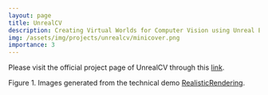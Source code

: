 ```yaml
---
layout: page
title: UnrealCV
description: Creating Virtual Worlds for Computer Vision using Unreal Engine
img: /assets/img/projects/unrealcv/minicover.png
importance: 3
---
```


Please visit the official project page of UnrealCV through this [link](https://unrealcv.org/).

<div class="row">
    <div class="col-sm mt-3 mt-md-0">
        <img class="img-fluid rounded z-depth-1" src="{{ '/assets/img/projects/unrealcv/cover.png' | relative_url }}" alt="" title="example image"/>
    </div>
</div>
<div class="caption">
Figure 1. Images generated from the technical demo <a href="http://docs.unrealcv.org/en/master/reference/model_zoo.html#realisticrendering">RealisticRendering</a>.
</div>


